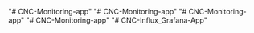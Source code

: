 "# CNC-Monitoring-app" 
"# CNC-Monitoring-app" 
"# CNC-Monitoring-app" 
"# CNC-Monitoring-app" 
"# CNC-Influx_Grafana-App" 
